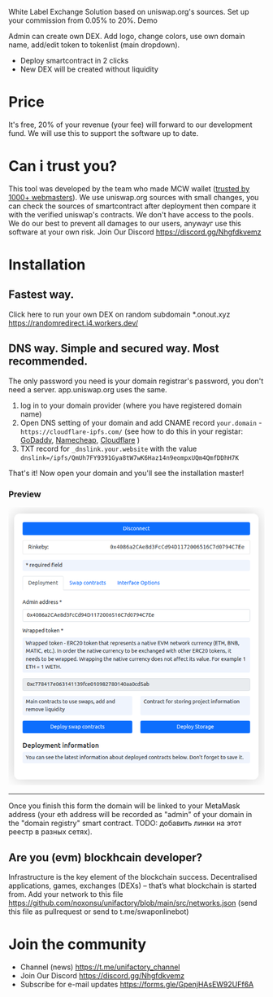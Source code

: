 White Label Exchange Solution based on uniswap.org's sources. Set up your commission from 0.05% to 20%. Demo

Admin can create own DEX. Add logo, change colors, use own domain name, add/edit token to tokenlist (main dropdown).

- Deploy smartcontract in 2 clicks
- New DEX will be created without liquidity

# Price

It's free, 20% of your revenue (your fee) will forward to our development fund. We will use this to support the software up to date.

# Can i trust you?

This tool was developed by the team who made MCW wallet ([trusted by 1000+ webmasters](https://codecanyon.net/item/multicurrency-crypto-wallet-and-exchange-widgets-for-wordpress/23532064)). We use uniswap.org sources with small changes, you can check the sources of smartcontract after deployment then compare it with the verified uniswap's contracts. We don't have access to the pools. We do our best to prevent all damages to our users, anywayг use this software at your own risk. Join Our Discord https://discord.gg/Nhgfdkvemz

# Installation

## Fastest way.

Click here to run your own DEX on random subdomain \*.onout.xyz https://randomredirect.i4.workers.dev/

## DNS way. Simple and secured way. Most recommended.

The only password you need is your domain registrar's password, you don't need a server. app.uniswap.org uses the same.

1. log in to your domain provider (where you have registered domain name)
2. Open DNS setting of your domain and add CNAME record `your.domain` - `https://cloudflare-ipfs.com/` (see how to do this in your registar: [GoDaddy](https://www.google.com/search?q=how+to+add+cname+in+godaddy), [Namecheap](https://www.google.com/search?q=how+to+add+cname+in+Namecheap), [Cloudflare](https://www.google.com/search?q=how+to+add+cname+in+Cloudflare)
   )
3. TXT record for `_dnslink.your.website` with the value `dnslink=/ipfs/QmUh7FY9391Gya8tW7wK6Haz14n9eompxUQm4QmfDDhH7K`

That's it! Now open your domain and you'll see the installation master!

### Preview

<img src="./images/interface.png">

---

Once you finish this form the domain will be linked to your MetaMask address (your eth address will be recorded as "admin" of your domain in the "domain registry" smart contract. TODO: добавить линки на этот реестр в разных сетях).

## Are you (evm) blockhcain developer?

Infrastructure is the key element of the blockchain success. Decentralised applications, games, exchanges (DEXs) – that’s what blockchain is started from. Add your network to this file https://github.com/noxonsu/unifactory/blob/main/src/networks.json (send this file as pullrequest or send to t.me/swaponlinebot)

# Join the community

- Channel (news) https://t.me/unifactory_channel
- Join Our Discord https://discord.gg/Nhgfdkvemz
- Subscribe for e-mail updates https://forms.gle/GpenjHAsEW92UFf6A
